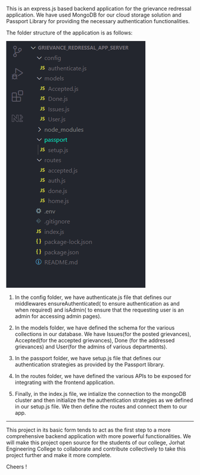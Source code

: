 This is an express.js based backend application for the grievance redressal application.
We have used MongoDB for our cloud storage solution and Passport Library for providing the necessary authentication functionalities.

The folder structure of the application is as follows:

![Alt text](./folder_structure.png?raw=true "Folder Structure")

1. In the config folder, we have authenticate.js file that defines our middlewares ensureAuthenticated( to ensure authentication as and when required) and isAdmin( to ensure that the requesting user is an admin for accessing admin pages).

2. In the models folder, we have defined the schema for the various collections in our database. We have Issues(for the posted grievances), Accepted(for the accepted grievances), Done (for the addressed grievances) and User(for the admins of various departments).

3. In the passport folder, we have setup.js file that defines our authentication strategies as provided by the Passport library. 

4. In the routes folder, we have defined the various APIs to be exposed for integrating with the frontend application.

5. Finally, in the index.js file, we intialize the connection to the mongoDB cluster and then initialize the the authentication strategies as we defined in our setup.js file. We then define the routes and connect them to our app.

______________________________________________________________________________________________________

This project in its basic form tends to act as the first step to a more comprehensive backend application with more powerful functionalities. We will make this project open source for the students of our college, Jorhat Engineering College to collaborate and contribute collectively to take this project further and make it more complete.

Cheers !
